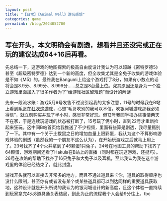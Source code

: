```yaml
---
layout: post
title: "【日常】《Animal Well》游玩感想"
categories: game
permalink: /blog/2024052700
---
```

写在开头，本文明确会有剧透，想看并且还没完或正在玩的建议达成64+16后再看。
---
先总结一下，这游戏的地图探索的极高自由度设计我认为可以超越《密特罗德5》甚至《超级密特罗德》达到一个新的高度，但全收集尤其是全兔子收集的游戏体验是不如《M5》的。最终我在Bangumi上给这个游戏打了8分，如果有小数点的话将会是8.9分、8.99分、8.999分……总之是8台最上位。究其原因还是身为一个独立游戏里面加入了很多作者为了“给游戏社区留难题”而设计的解谜

先来一段流水账：游戏5月9号发售不过没引起我的太多注意，11号的时候我在B站上看到[毛哥在狂吹这游戏](https://www.bilibili.com/opus/929954298986496082)，心想“毛哥吹别的我可以不信，吹银河城游戏那我必须得信”，就立刻购买并玩了半小时，感觉非常好玩。但12号我回学校办些事情两天不在家，于是连续玩游戏的状态被打断了，15号玩了俩小时，直到22号才重新捡起来狂玩。这中间B站首页给我推送了不少视频，里面有些算是剧透，我尽量甄别了一下。其中有一个关于土拨鼠之日的增加血量上限彩蛋，我认为这个不算影响游戏体验的剧透（虽然我的一个朋友不这么认为），在开始玩游戏之后就马上用上了。23号找齐了4个火并拿到了46颗蛋1只兔子，24号在地图工具的帮助下找齐了64颗蛋，游戏期间还看了Hakula在B站上的直播（同时都在玩这游戏，还挺巧）。26号在攻略的帮助下找齐了16只兔子和大兔子以及耳机，至此我认为我在这个游戏里的体验已经结束了，就此封盘。

游戏开头就可以直接去非常多的地方，而且不通过道具来卡你，道具的取得顺序也没什么限制，甚至你有或者没有某个或某些道具都可以到达同样的重要道具获取地，这种设计就是开头所说的我认为的银河城设计的新高度，且这个体验一直持续到玩家拿完4火8道具通关表结局，到此为止的流程我个人会给9分往上。tbc
